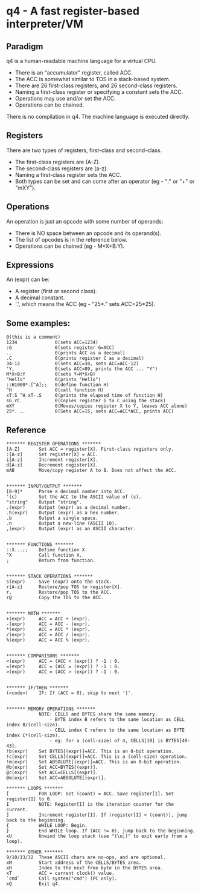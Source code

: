 # q4 - A fast register-based interpreter/VM

## Paradigm
q4 is a human-readable machine language for a virtual CPU.
- There is an "accumulator" register, called ACC.
- The ACC is somewhat similar to TOS in a stack-based system.
- There are 26 first-class registers, and 26 second-class registers.
- Naming a first-class register or specifying a constant sets the ACC.
- Operations may use and/or set the ACC.
- Operations can be chained.

There is no compilation in q4. The machine language is executed directly.

## Registers
There are two types of registers, first-class and second-class.
- The first-class registers are (A-Z).
- The second-class registers are (a-z).
- Naming a first-class register sets the ACC.
- Both types can be set and can come after an operator (eg - ":<x>" or "+<a>" or "mXY").

## Operations
An operation is just an opcode with some number of operands:
- There is NO space between an opcode and its operand(s).
- The list of opcodes is in the reference below.
- Operations can be chained (eg - M*X+B:Y).

## Expressions
An (expr) can be:
- A register (first or second class).
- A decimal constant.
- '.', which means the ACC (eg - "25*." sets ACC=25*25).

## Some examples: 
```
0(this is a comment)
1234              0(sets ACC=1234)
:G                0(sets register G=ACC)
..                0(prints ACC as a decimal)
.C                0(prints register C as a decimal)
34-12             0(sets ACC=34, sets ACC=ACC-12)
'Y,               0(sets ACC=89, prints the ACC ... "Y")
M*X+B:Y           0(sets Y=M*X+B)
"Hello"           0(prints "Hello")
::H1000*.[^A];;   0(define function H)
^H                0(call function H)
xT:S ^H xT-.S     0(prints the elapsed time of function H)
sG rC             0(Copies register G to C using the stack)
mXY               0(Moves/copies register X to Y, leaves ACC alone)
25*. ..           0(Sets ACC=15, sets ACC=ACC*ACC, prints ACC)
```

## Reference
```
******* REGISTER OPERATIONS *******
[A-Z]       Set ACC = register[X]. First-class registers only.
:[A-z]      Set register[X] = ACC.
i[A-z]      Increment register[X].
d[A-z]      Decrement register[X].
mAB         Move/copy register A to B. Does not affect the ACC.


******* INPUT/OUTPUT *******
[0-9]*      Parse a decimal number into ACC.
'(c)        Set the ACC to the ASCII value of (c).
"string"    Output "string".
.(expr)     Output (expr) as a decimal number.
.h(expr)    Output (expr) as a hex number.
.b          Output a single space.
.n          Output a new-line (ASCII 10).
,(expr)     Output (expr) as an ASCII character.


******* FUNCTIONS *******
::X...;;    Define function X.
^X          Call function X.
;           Return from function.


******* STACK OPERATIONS *******
s(expr)     Save (expr) onto the stack.
r[A-z]      Restore/pop TOS to register[X].
r.          Restore/pop TOS to the ACC.
r@          Copy the TOS to the ACC.


******* MATH *******
+(expr)     ACC = ACC + (expr).
-(expr)     ACC = ACC - (expr).
*(expr)     ACC = ACC * (expr).
/(expr)     ACC = ACC / (expr).
%(expr)     ACC = ACC % (expr).


******* COMPARISONS *******
<(expr)     ACC = (ACC < (expr)) ? -1 : 0.
=(expr)     ACC = (ACC = (expr)) ? -1 : 0.
>(expr)     ACC = (ACC > (expr)) ? -1 : 0.


******* IF/THEN *******
(<code>)    IF: If (ACC = 0), skip to next ')'.


******* MEMORY OPERATIONS *******
            NOTE: CELLS and BYTES share the same memory.
                - BYTE index B refers to the same location as CELL index B/(cell-size).
                - CELL index C refers to the same location as BYTE index C*(cell-size).
                - eg: for a (cell-size) of 4, CELLS[10] is BYTES[40-43].
!b(expr)    Set BYTES[(expr)]=ACC. This is an 8-bit operation.
!c(expr)    Set CELLS[(expr)]=ACC. This is a (cell-size) operation.
!m(expr)    Set ABSOLUTE[(expr)]=ACC. This is an 8-bit operation.
@b(expr)    Set ACC=BYTES[(expr)].
@c(expr)    Set ACC=CELLS[(expr)].
@m(expr)    Set ACC=ABSOLUTE[(expr)].

******* LOOPS *******
[           FOR LOOP: Set (count) = ACC. Save register[I]. Set register[I] to 0.
I           NOTE: Register[I] is the iteration counter for the current.
]           Increment register[I]. If (register[I] < (count)), jump back to the beginning.
{           WHILE LOOP: Begin.
}           End WHILE loop. If (ACC != 0), jump back to the beginning.
xU          Unwind the loop stack (use "(\u;)" to exit early from a loop).

******* OTHER *******
9/10/13/32  These ASCII chars are no-ops, and are optional.
xM          Start address of the CELLS/BYTES area.
xH          Index to the next free byte in the BYTES area.
xT          ACC = current clock() value.
`cmd`       Call system("cmd") (PC only).
xQ          Exit q4.
```
